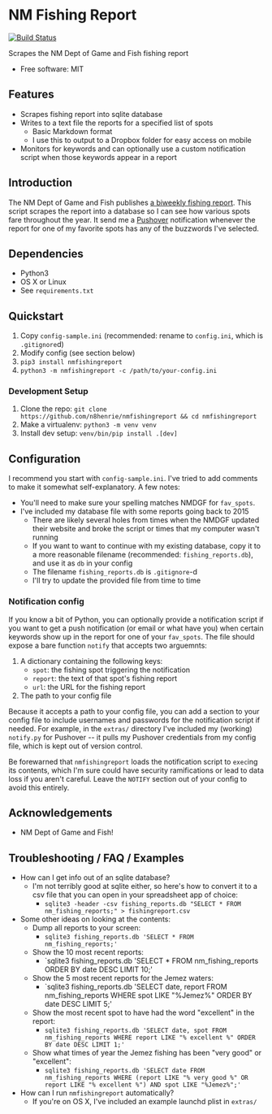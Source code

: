 # NM Fishing Report

[![Build
Status](https://travis-ci.org/n8henrie/nmfishingreport.svg?branch=master)](https://travis-ci.org/n8henrie/nmfishingreport)

Scrapes the NM Dept of Game and Fish fishing report

- Free software: MIT

## Features

- Scrapes fishing report into sqlite database
- Writes to a text file the reports for a specified list of spots
    - Basic Markdown format
    - I use this to output to a Dropbox folder for easy access on mobile
- Monitors for keywords and can optionally use a custom notification script
  when those keywords appear in a report

## Introduction

The NM Dept of Game and Fish publishes [a biweekly fishing
report](http://www.wildlife.state.nm.us/fishing/weekly-report/). This script
scrapes the report into a database so I can see how various spots fare
throughout the year. It send me a [Pushover](https://pushover.net/)
notification whenever the report for one of my favorite spots has any of the
buzzwords I've selected.

## Dependencies

- Python3
- OS X or Linux
- See `requirements.txt`

## Quickstart

1. Copy `config-sample.ini` (recommended: rename to `config.ini`, which is
   `.gitignore`d)
1. Modify config (see section below)
1. `pip3 install nmfishingreport`
1. `python3 -m nmfishingreport -c /path/to/your-config.ini`

### Development Setup

1. Clone the repo: `git clone https://github.com/n8henrie/nmfishingreport && cd
   nmfishingreport`
1. Make a virtualenv: `python3 -m venv venv`
1. Install dev setup: `venv/bin/pip install .[dev]`

## Configuration

I recommend you start with `config-sample.ini`. I've tried to add comments to
make it somewhat self-explanatory. A few notes:

- You'll need to make sure your spelling matches NMDGF for `fav_spots`.
- I've included my database file with some reports going back to 2015
    - There are likely several holes from times when the NMDGF updated their
      website and broke the script or times that my computer wasn't running
    - If you want to want to continue with my existing database, copy it to a
      more reasonable filename (recommended: `fishing_reports.db`), and use it
      as `db` in your config
    - The filename `fishing_reports.db` is `.gitignore`-d
    - I'll try to update the provided file from time to time

### Notification config

If you know a bit of Python, you can optionally provide a notification script
if you want to get a push notification (or email or what have you) when certain
keywords show up in the report for one of your `fav_spots`. The file should
expose a bare function `notify` that accepts two arguemnts:

1. A dictionary containing the following keys:
    - `spot`: the fishing spot triggering the notification
    - `report`: the text of that spot's fishing report
    - `url`: the URL for the fishing report
1. The path to your config file

Because it accepts a path to your config file, you can add a section to your
config file to include usernames and passwords for the notification script if
needed. For example, in the `extras/` directory I've included my (working)
`notify.py` for Pushover -- it pulls my Pushover credentials from my config
file, which is kept out of version control.

Be forewarned that `nmfishingreport` loads the notification script to `exec`ing
its contents, which I'm sure could have security ramifications or lead to data
loss if you aren't careful. Leave the `NOTIFY` section out of your config to
avoid this entirely.

## Acknowledgements

- NM Dept of Game and Fish!

## Troubleshooting / FAQ / Examples

- How can I get info out of an sqlite database?
    - I'm not terribly good at sqlite either, so here's how to convert it to a
      csv file that you can open in your spreadsheet app of choice:
      - `sqlite3 -header -csv fishing_reports.db "SELECT * FROM nm_fishing_reports;" > fishingreport.csv`
- Some other ideas on looking at the contents:
    - Dump all reports to your screen:
        - `sqlite3 fishing_reports.db 'SELECT * FROM nm_fishing_reports;'`
    - Show the 10 most recent reports:
        - `sqlite3 fishing_reports.db 'SELECT * FROM nm_fishing_reports ORDER BY date DESC LIMIT 10;'
    - Show the 5 most recent reports for the Jemez waters:
        - `sqlite3 fishing_reports.db 'SELECT date, report FROM nm_fishing_reports WHERE spot LIKE "%Jemez%" ORDER BY date DESC LIMIT 5;'
    - Show the most recent spot to have had the word "excellent" in the report:
        - `sqlite3 fishing_reports.db 'SELECT date, spot FROM nm_fishing_reports WHERE report LIKE "% excellent %" ORDER BY date DESC LIMIT 1;'`
    - Show what times of year the Jemez fishing has been "very good" or
      "excellent":
        - `sqlite3 fishing_reports.db 'SELECT date FROM nm_fishing_reports WHERE (report LIKE "% very good %" OR report LIKE "% excellent %") AND spot LIKE "%Jemez%";'`
- How can I run `nmfishingreport` automatically?
    - If you're on OS X, I've included an example launchd plist in `extras/`
